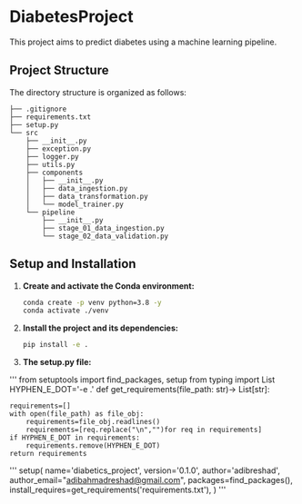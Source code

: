 # DiabetesProject

This project aims to predict diabetes using a machine learning pipeline.

## Project Structure

The directory structure is organized as follows:

```
├── .gitignore
├── requirements.txt
├── setup.py
└── src
    ├── __init__.py
    ├── exception.py
    ├── logger.py
    ├── utils.py
    ├── components
    │   ├── __init__.py
    │   ├── data_ingestion.py
    │   ├── data_transformation.py
    │   └── model_trainer.py
    └── pipeline
        ├── __init__.py
        ├── stage_01_data_ingestion.py
        └── stage_02_data_validation.py
```

## Setup and Installation

1.  **Create and activate the Conda environment:**
    ```bash
    conda create -p venv python=3.8 -y
    conda activate ./venv
    ```

2.  **Install the project and its dependencies:**
    ```bash
    pip install -e .
    ```
  
 

3. **The setup.py file:**

'''
    from setuptools import find_packages, setup
    from typing import List
    HYPHEN_E_DOT='-e .'
    def get_requirements(file_path: str)-> List[str]:
    
    requirements=[]
    with open(file_path) as file_obj:
        requirements=file_obj.readlines()
        requirements=[req.replace("\n","")for req in requirements]
    if HYPHEN_E_DOT in requirements:
        requirements.remove(HYPHEN_E_DOT)
    return requirements

'''
    setup(
        name='diabetics_project',
        version='0.1.0',
        author='adibreshad',
        author_email="adibahmadreshad@gmail.com",
        packages=find_packages(),
        install_requires=get_requirements('requirements.txt'),
        )
'''

